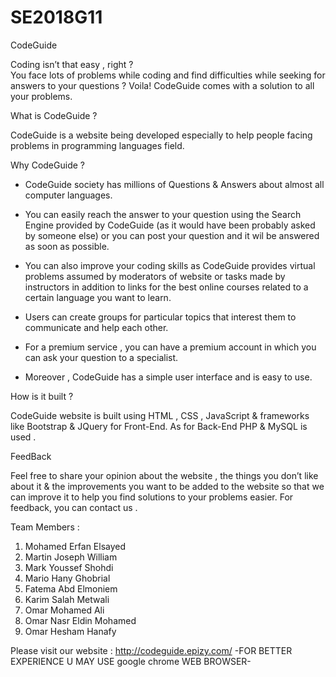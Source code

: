 # SE2018G11
CodeGuide

Coding isn’t that easy , right ?  
You face lots of problems while coding and find difficulties while seeking for answers to your questions ?
Voila! CodeGuide comes with a solution to all your problems.

What is CodeGuide ?

CodeGuide is a website being developed especially to help people facing problems in programming languages field.

Why CodeGuide ?

-	CodeGuide society has millions of Questions & Answers about almost all computer languages.

-	You can easily reach the answer to your question using the Search Engine provided by CodeGuide (as it would have been probably asked by someone else) or you can post your question and it wil be answered as soon as possible.

-	You can also improve your coding skills as CodeGuide provides virtual problems assumed by moderators of website or tasks made by instructors in addition to links for the best online courses related to a certain language you want to learn.

-	Users can create groups for particular topics that interest them to communicate and help each other.


-	For a premium service , you can have a premium account in which you can ask your question to a specialist.

-	Moreover , CodeGuide has a simple user interface and is easy to use.





How is it built ?

CodeGuide website is built using HTML , CSS , JavaScript & frameworks like Bootstrap & JQuery for Front-End.
As for Back-End PHP & MySQL is used .

FeedBack

Feel free to share your opinion about the website , the things you don’t like about it & the improvements you want to be added to the website so that we can improve it to help you find solutions to your problems easier.
For feedback, you can contact us .


Team Members :

1.	Mohamed Erfan Elsayed
2.	Martin Joseph William
3.	Mark Youssef Shohdi
4.	Mario Hany Ghobrial
5.	Fatema Abd Elmoniem
6.	Karim Salah Metwali
7.	Omar Mohamed Ali
8.	Omar Nasr Eldin Mohamed
9.	Omar Hesham Hanafy


Please visit our website :
http://codeguide.epizy.com/
-FOR BETTER EXPERIENCE U MAY USE google chrome WEB BROWSER-
